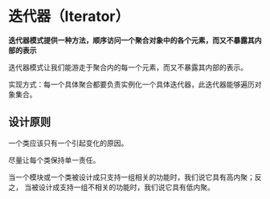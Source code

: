 # 迭代器（Iterator）
**迭代器模式提供一种方法，顺序访问一个聚合对象中的各个元素，而又不暴露其内部的表示**

迭代器模式让我们能游走于聚合内的每一个元素，而又不暴露其内部的表示。

实现方式：每一个具体聚合都要负责实例化一个具体迭代器，此迭代器能够遍历对象集合。

## 设计原则
一个类应该只有一个引起变化的原因。

尽量让每个类保持单一责任。

当一个模块或一个类被设计成只支持一组相关的功能时，我们说它具有高内聚；反之，
当被设计成支持一组不相关的功能时，我们说它具有低内聚。